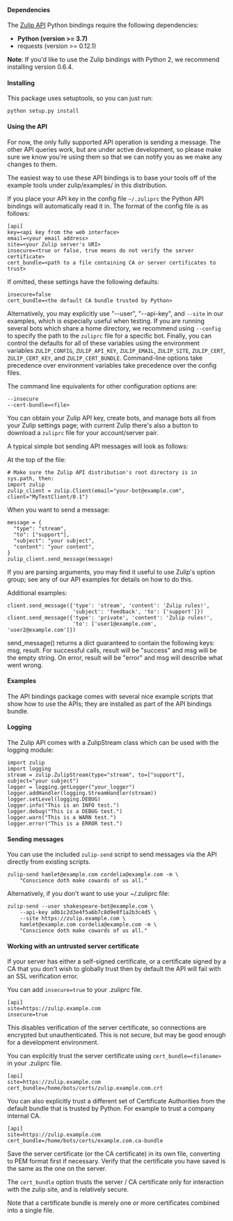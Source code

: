 #### Dependencies

The [Zulip API](https://zulip.com/api) Python bindings require the
following dependencies:

* **Python (version >= 3.7)**
* requests (version >= 0.12.1)

**Note**: If you'd like to use the Zulip bindings with Python 2, we
recommend installing version 0.6.4.

#### Installing

This package uses setuptools, so you can just run:

    python setup.py install

#### Using the API

For now, the only fully supported API operation is sending a message.
The other API queries work, but are under active development, so
please make sure we know you're using them so that we can notify you
as we make any changes to them.

The easiest way to use these API bindings is to base your tools off
of the example tools under zulip/examples/ in this distribution.

If you place your API key in the config file `~/.zuliprc` the Python
API bindings will automatically read it in. The format of the config
file is as follows:

    [api]
    key=<api key from the web interface>
    email=<your email address>
    site=<your Zulip server's URI>
    insecure=<true or false, true means do not verify the server certificate>
    cert_bundle=<path to a file containing CA or server certificates to trust>

If omitted, these settings have the following defaults:

    insecure=false
    cert_bundle=<the default CA bundle trusted by Python>

Alternatively, you may explicitly use "--user", "--api-key", and
`--site` in our examples, which is especially useful when testing.  If
you are running several bots which share a home directory, we
recommend using `--config` to specify the path to the `zuliprc` file
for a specific bot.  Finally, you can control the defaults for all of
these variables using the environment variables `ZULIP_CONFIG`,
`ZULIP_API_KEY`, `ZULIP_EMAIL`, `ZULIP_SITE`, `ZULIP_CERT`,
`ZULIP_CERT_KEY`, and `ZULIP_CERT_BUNDLE`.  Command-line options take
precedence over environment variables take precedence over the config
files.

The command line equivalents for other configuration options are:

    --insecure
    --cert-bundle=<file>

You can obtain your Zulip API key, create bots, and manage bots all
from your Zulip settings page; with current Zulip there's also a
button to download a `zuliprc` file for your account/server pair.

A typical simple bot sending API messages will look as follows:

At the top of the file:

    # Make sure the Zulip API distribution's root directory is in sys.path, then:
    import zulip
    zulip_client = zulip.Client(email="your-bot@example.com", client="MyTestClient/0.1")

When you want to send a message:

    message = {
      "type": "stream",
      "to": ["support"],
      "subject": "your subject",
      "content": "your content",
    }
    zulip_client.send_message(message)

If you are parsing arguments, you may find it useful to use Zulip's
option group; see any of our API examples for details on how to do this.

Additional examples:

    client.send_message({'type': 'stream', 'content': 'Zulip rules!',
                         'subject': 'feedback', 'to': ['support']})
    client.send_message({'type': 'private', 'content': 'Zulip rules!',
                         'to': ['user1@example.com', 'user2@example.com']})

send_message() returns a dict guaranteed to contain the following
keys: msg, result.  For successful calls, result will be "success" and
msg will be the empty string.  On error, result will be "error" and
msg will describe what went wrong.

#### Examples

The API bindings package comes with several nice example scripts that
show how to use the APIs; they are installed as part of the API
bindings bundle.

#### Logging

The Zulip API comes with a ZulipStream class which can be used with the
logging module:

```
import zulip
import logging
stream = zulip.ZulipStream(type="stream", to=["support"], subject="your subject")
logger = logging.getLogger("your_logger")
logger.addHandler(logging.StreamHandler(stream))
logger.setLevel(logging.DEBUG)
logger.info("This is an INFO test.")
logger.debug("This is a DEBUG test.")
logger.warn("This is a WARN test.")
logger.error("This is a ERROR test.")
```

#### Sending messages

You can use the included `zulip-send` script to send messages via the
API directly from existing scripts.

    zulip-send hamlet@example.com cordelia@example.com -m \
        "Conscience doth make cowards of us all."

Alternatively, if you don't want to use your ~/.zuliprc file:

    zulip-send --user shakespeare-bot@example.com \
        --api-key a0b1c2d3e4f5a6b7c8d9e0f1a2b3c4d5 \
        --site https://zulip.example.com \
        hamlet@example.com cordelia@example.com -m \
        "Conscience doth make cowards of us all."

#### Working with an untrusted server certificate

If your server has either a self-signed certificate, or a certificate signed
by a CA that you don't wish to globally trust then by default the API will
fail with an SSL verification error.

You can add `insecure=true` to your .zuliprc file.

    [api]
    site=https://zulip.example.com
    insecure=true

This disables verification of the server certificate, so connections are
encrypted but unauthenticated. This is not secure, but may be good enough
for a development environment.


You can explicitly trust the server certificate using `cert_bundle=<filename>`
in your .zuliprc file.

    [api]
    site=https://zulip.example.com
    cert_bundle=/home/bots/certs/zulip.example.com.crt

You can also explicitly trust a different set of Certificate Authorities from
the default bundle that is trusted by Python. For example to trust a company
internal CA.

    [api]
    site=https://zulip.example.com
    cert_bundle=/home/bots/certs/example.com.ca-bundle

Save the server certificate (or the CA certificate) in its own file,
converting to PEM format first if necessary.
Verify that the certificate you have saved is the same as the one on the
server.

The `cert_bundle` option trusts the server / CA certificate only for
interaction with the zulip site, and is relatively secure.

Note that a certificate bundle is merely one or more certificates combined
into a single file.
